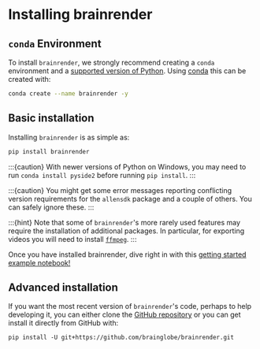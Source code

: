 # Installing brainrender

## `conda` Environment

To install `brainrender`, we strongly recommend creating a `conda` environment and a [supported version of Python](/community/developers/conventions). Using [conda](/documentation/setting-up/conda) this can be created with:

```bash
conda create --name brainrender -y
```

## Basic installation

Installing `brainrender` is as simple as:

```bash
pip install brainrender
```

:::{caution}
With newer versions of Python on Windows, you may need to run `conda install pyside2` before running `pip install`.
:::

:::{caution}
You might get some error messages reporting conflicting version requirements for the `allensdk` package and a couple of 
others. You can safely ignore these.
:::

:::{hint}
Note that some of `brainrender`'s more rarely used features may require the installation of additional packages. In particular, for exporting videos you will need to install [`ffmpeg`](https://ffmpeg.org/download.html).
:::

Once you have installed brainrender, dive right in with this 
[getting started example notebook!](https://github.com/brainglobe/brainrender/blob/master/getting_started.ipynb)

## Advanced installation

If you want the most recent version of `brainrender`'s code, perhaps to help developing it, you can either 
clone the [GitHub repository](https://github.com/brainglobe/brainrender) or you can get install it directly from 
GitHub with:

```text
pip install -U git+https://github.com/brainglobe/brainrender.git
```

